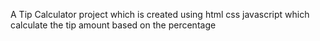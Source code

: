 A Tip Calculator project which is created using html css javascript which calculate the tip amount based on the percentage 
